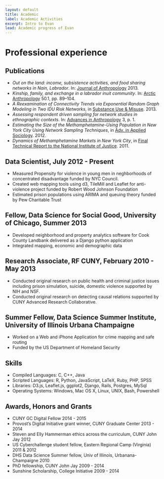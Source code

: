 ```yaml
---
layout: default
title: Academic 
label: Academic Activities
excerpt: Intro to Evan
lead: Academic progress of Evan
---
```


# Professional experience

## Publications

-   *Out on the land: income, subsistence activities, and food sharing networks in Nain, Labrador*. In: [Journal of Anthropology](http://www.hindawi.com/journals/janthro/2013/185048/) 2013.
-   *Kinship, family, and exchange in a labrador inuit community*. In: [Arctic Anthropology](http://www.hindawi.com/journals/janthro/2013/185048/) 50.1, pp. 89–104.
-   *A Reexamination of Connectivity Trends via Exponential Random Graph Modeling in Two IDU Risk Networks*, in [Substance Use & Misuse](http://informahealthcare.com/doi/abs/10.3109/10826084.2013.796987). 2013.
-   *Assessing respondent driven sampling for network studies in ethnographic contexts*. In: [Advances in Anthropology](http://www.scirp.org/journal/PaperInformation.aspx?paperID%3D28483) 3, p. 1.
-   *Estimating the Size of the Methamphetamine-Using Population in New York City Using Network Sampling Techniques*, in [Adv. in Applied Sociology](http://www.scirp.org/journal/PaperInformation.aspx?paperID%3D25389). 2012.
-   *Dynamics of Methamphetamine Markets in New York City*, in [Final Technical Report to the National Institute of Justice](https://www.ncjrs.gov/pdffiles1/nij/grants/236122.pdf). 2011.

## Data Scientist, July 2012 - Present

-   Measured Propensity for violence in young men in neghborhoods of concentrated disadvantage funded by NYC Council.
-   Created web mapping tools using d3, TileMill and Leaflet for anti-violence project funded by Robert Wood Johnson Foundation
-   Estimated prison populations using ARIMA and queuing theory funded by Pew Charitable Trust

## Fellow, Data Science for Social Good, University of Chicago, Summer 2013

-   Developed neighborhood and property analytics software for Cook County Landbank delivered as a Django python application
-   Integrated mapping, economic and demographic data

## Research Associate, RF CUNY, February 2010 - May 2013

-   Conducted original research on public health and criminal justice issues including prison simulation, suicide, domestic violence supported by NIH and NSF.
-   Conducted original research on detecting causal relations supported by CUNY Advanced Research Collaborative.

## Summer Fellow, Data Science Summer Institute, University of Illinois Urbana Champaigne

-   Worked on a Web and iPhone Application for crime mapping and safe routing
-   Funded by the US Department of Homeland Security

## Skills

-   Compiled Languages: C, C++, Java
-   Scripted Languages: R, Python, JavaScript, LaTeX, Ruby, PHP, SPSS
-   Libraries: D3.js, Leaflet.js, ggplot2, Django, Rails, Postgres, MySql
-   Operating Systems: Windows, Mac OS X, Linux, UNIX, Bash, Powershell

## Awards, Honors and Grants

-   CUNY GC Digital Fellow                                                 2014 - 2015
-   Provost’s Digital Initiative grant winner, CUNY Graduate Center        2013 - 2014
-   Steven and Elly Hammerman ethics across the curriculum, CUNY John Jay  2012
-   US Cyberchallenge student fellow, Eastern Regional Camp (Virginia)     2011 & 2012
-   DHS Data Science Summer fellow, Univ of Illinois, Urbanana-Champaigne  2010
-   PhD fellowship, CUNY John Jay                                           2009 - 2014
-   Sunshine Scholarship, College Initiative                                   2009 - 2014